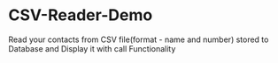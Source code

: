 # CSV-Reader-Demo
Read your contacts from CSV file(format - name and number) stored to Database and Display it with call Functionality

